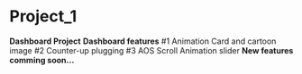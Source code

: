 # Project_1
 <b>Dashboard Project</b>
    <b>Dashboard features</b>
      #1 Animation Card and cartoon image
      #2 Counter-up plugging
      #3 AOS Scroll Animation slider
   <b>New features comming soon...</b>
    
    
